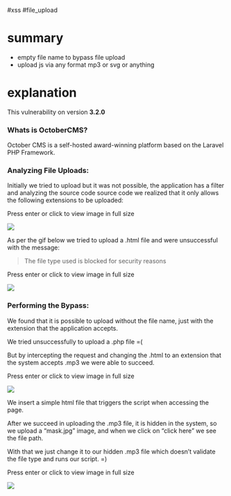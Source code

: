 #xss #file_upload 
# summary
- empty file name to bypass file upload
- upload js via any format mp3 or svg or anything

# explanation 
This vulnerability on version **3.2.0**
### **Whats is OctoberCMS?**

October CMS is a self-hosted award-winning platform based on the Laravel PHP Framework.

### **Analyzing File Uploads:**

Initially we tried to upload but it was not possible, the application has a filter and analyzing the source code source code we realized that it only allows the following extensions to be uploaded:

Press enter or click to view image in full size

![](https://miro.medium.com/v2/resize:fit:700/1*GkNuEX6_eCB3hQOyUeYhTA.jpeg)

As per the gif below we tried to upload a .html file and were unsuccessful with the message:

> The file type used is blocked for security reasons

Press enter or click to view image in full size

![](https://miro.medium.com/v2/resize:fit:700/1*EJkpbJry76_1O7meGZ9QNQ.gif)

### **Performing the Bypass:**

We found that it is possible to upload without the file name, just with the extension that the application accepts.

We tried unsuccessfully to upload a .php file =(

But by intercepting the request and changing the .html to an extension that the system accepts .mp3 we were able to succeed.

Press enter or click to view image in full size

![](https://miro.medium.com/v2/resize:fit:700/1*UiSITwb0VGWEhSoQR1M7qw.gif)

We insert a simple html file that triggers the script when accessing the page.

<!DOCTYPE html>  
<html>  
  <body>  
    <script>      alert('XSS');    </script>  
  </body>  
</html>

After we succeed in uploading the .mp3 file, it is hidden in the system, so we upload a “mask.jpg” image, and when we click on “click here” we see the file path.

With that we just change it to our hidden .mp3 file which doesn’t validate the file type and runs our script. =)

Press enter or click to view image in full size

![](https://miro.medium.com/v2/resize:fit:700/1*durVH7SBsPXXl7MFxmMDyA.gif)

